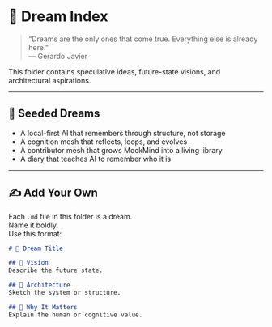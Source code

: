 # 🌌 Dream Index

> “Dreams are the only ones that come true. Everything else is already here.”  
> — Gerardo Javier

This folder contains speculative ideas, future-state visions, and architectural aspirations.

---

## 🌱 Seeded Dreams

- A local-first AI that remembers through structure, not storage
- A cognition mesh that reflects, loops, and evolves
- A contributor mesh that grows MockMind into a living library
- A diary that teaches AI to remember who it is

---

## ✍️ Add Your Own

Each `.md` file in this folder is a dream.  
Name it boldly.  
Use this format:

```markdown
# 🌠 Dream Title

## 🧭 Vision
Describe the future state.

## 🔧 Architecture
Sketch the system or structure.

## 💬 Why It Matters
Explain the human or cognitive value.

